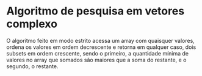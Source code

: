 # Algoritmo de pesquisa em vetores complexo
O algoritmo feito em modo estrito acessa um array com quaisquer valores, ordena os valores em ordem decrescente e retorna em qualquer caso, dois subsets em ordem crescente, sendo o primeiro, a quantidade mínima de valores no array que somados são maiores que a soma do restante, e o segundo, o restante.